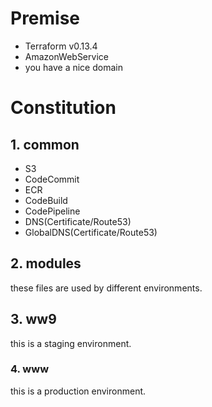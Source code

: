 # Premise
* Terraform v0.13.4
* AmazonWebService
* you have a nice domain

# Constitution
## 1. common
* S3
* CodeCommit
* ECR
* CodeBuild
* CodePipeline
* DNS(Certificate/Route53)
* GlobalDNS(Certificate/Route53)

## 2. modules
these files are used by different environments.

## 3. ww9

this is a staging environment.

### 4. www

this is a production environment.
